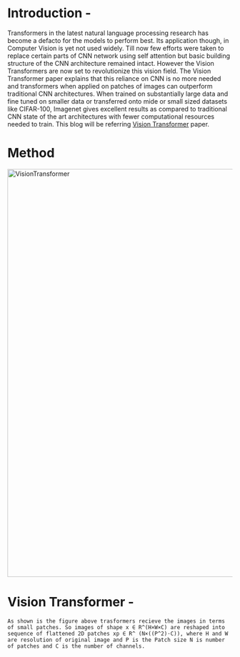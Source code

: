 
# Introduction -
Transformers in the latest natural language processing research has become a defacto for the models to perform best. Its application though, in Computer Vision is yet not used widely. Till now few efforts were taken to replace certain parts of CNN network using self attention but basic building structure of the CNN architecture remained intact. However the Vision Transformers are now set to revolutionize this vision field. The Vision Transformer paper explains that this reliance on CNN is no more needed and transformers when applied on patches of images can outperform traditional CNN architectures. When trained on substantially large data and fine tuned on smaller data or transferred onto mide or small sized datasets like CIFAR-100, Imagenet gives excellent results as compared to traditional CNN state of the art architectures with fewer computational resources needed to train. This blog will be referring [Vision Transformer](https://arxiv.org/pdf/2010.11929v2.pdf) paper.


# Method

<img width="913" alt="VisionTransformer" src="https://user-images.githubusercontent.com/46114095/121113343-85e00000-c82f-11eb-800f-654a4f667c56.png">

# Vision Transformer -
    As shown is the figure above trasformers recieve the images in terms of small patches. So images of shape x ∈ R^(H×W×C) are reshaped into sequence of flattened 2D patches xp ∈ R^ (N×((P^2)·C)), where H and W are resolution of original image and P is the Patch size N is number of patches and C is the number of channels.
